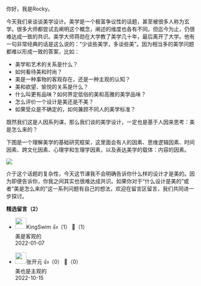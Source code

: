 你好，我是Rocky。

今天我们来谈谈美学设计。美学是一个极富争议性的话题，甚至被很多人称为玄学。很多大师都尝试去阐明这个概念，阐述的维度也各有不同。但迄今为止，仍很难达成一致的共识。美学大师蒋勋在大学教了美学几十年，最后离开了大学。他有一句非常经典的话是这么说的：“少谈些美学，多谈些美”。因为相当多的美学问题都难以形成一致的答案，比如：

- 美学和艺术的关系是什么？
- 如何看待美和时尚？
- 美是一种事物的客观存在，还是一种主观的认知？
- 美和欲望、愉悦的关系是什么？
- 什么叫更有品味？如何界定低俗的美和高雅的美学品味？
- 怎么评价一个设计是美还是不美？
- 如果受众是不确定的，如何兼顾不同人的美学标准？

既然我们这是人因系列课，那么我们谈的美学设计，一定也是基于人因来思考：美是怎么来的？

下图是一个理解美学的基础研究框架，这里面会有人的因素、思维逻辑因素、时间因素、跨文化因素、心理学和生理学因素，以及表达美学的载体：内容的因素。

![](https://static001.geekbang.org/resource/image/5d/0a/5de2e41a3acea67ab5fecfec5f15980a.png?wh=1860%2A2026)

介于这个话题的复杂性，今天这节课我不会明确告诉你什么样的设计才是美的。因为即便告诉你，你我之间其实也很难达成共识。如果你对于“什么设计是美的”或者“美是怎么来的”这一系列问题有自己的想法，欢迎在留言区留言，我们共同进一步探讨。
<div><strong>精选留言（2）</strong></div><ul>
<li><img src="https://static001.geekbang.org/account/avatar/00/0f/a0/2b/efa6dc2e.jpg" width="30px"><span>KingSwim</span> 👍（1） 💬（1）<div>美是客观的</div>2022-01-07</li><br/><li><img src="https://static001.geekbang.org/account/avatar/00/1e/f2/ce/791d0f5e.jpg" width="30px"><span>张开元</span> 👍（0） 💬（0）<div>美也是主观的</div>2022-10-15</li><br/>
</ul>